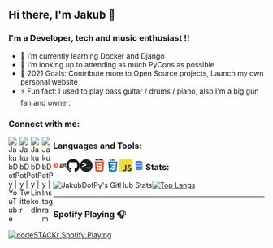 ## Hi there, I'm Jakub 👋

### I'm a Developer, tech and music enthusiast !!

- 🌱 I’m currently learning Docker and Django
- 👯 I’m looking up to attending as much PyCons as possible
- 🥅 2021 Goals: Contribute more to Open Source projects, Launch my own personal website 
- ⚡ Fun fact: I used to play bass guitar / drums / piano, also I'm a big gun fan and owner.

### Connect with me:

[<img align="left" alt="JakubDotPy | YouTube" width="22px" src="https://cdn.jsdelivr.net/npm/simple-icons@v3/icons/youtube.svg" />][youtube]
[<img align="left" alt="JakubDotPy | Twitter" width="22px" src="https://cdn.jsdelivr.net/npm/simple-icons@v3/icons/twitter.svg" />][twitter]
[<img align="left" alt="JakubDotPy | LinkedIn" width="22px" src="https://cdn.jsdelivr.net/npm/simple-icons@v3/icons/linkedin.svg" />][linkedin]
[<img align="left" alt="JakubDotPy | Instagram" width="22px" src="https://cdn.jsdelivr.net/npm/simple-icons@v3/icons/instagram.svg" />][instagram]

### Languages and Tools:

<img align="left" alt="Git" width="26px" src="https://raw.githubusercontent.com/github/explore/80688e429a7d4ef2fca1e82350fe8e3517d3494d/topics/git/git.png" />
<img align="left" alt="GitHub" width="26px" src="https://raw.githubusercontent.com/github/explore/78df643247d429f6cc873026c0622819ad797942/topics/github/github.png" />
<img align="left" alt="Terminal" width="26px" src="https://raw.githubusercontent.com/github/explore/80688e429a7d4ef2fca1e82350fe8e3517d3494d/topics/terminal/terminal.png" />
<img align="left" alt="HTML5" width="26px" src="https://raw.githubusercontent.com/github/explore/80688e429a7d4ef2fca1e82350fe8e3517d3494d/topics/html/html.png" />
<img align="left" alt="CSS3" width="26px" src="https://raw.githubusercontent.com/github/explore/80688e429a7d4ef2fca1e82350fe8e3517d3494d/topics/css/css.png" />
<img align="left" alt="JavaScript" width="26px" src="https://raw.githubusercontent.com/github/explore/80688e429a7d4ef2fca1e82350fe8e3517d3494d/topics/javascript/javascript.png" />
<img align="left" alt="SQL" width="26px" src="https://raw.githubusercontent.com/github/explore/80688e429a7d4ef2fca1e82350fe8e3517d3494d/topics/sql/sql.png" />

### Stats:

<img align="left" alt="JakubDotPy's GitHub Stats" src="https://github-readme-stats.codestackr.vercel.app/api?username=JakubDotPy&show_icons=true&hide_border=true" />

[![Top Langs](https://github-readme-stats.vercel.app/api/top-langs/?username=jakubdotpy&layout=compact)](https://github.com/anuraghazra/github-readme-stats)

---

### Spotify Playing 🎧

[<img src="https://now-playing-codestackr.vercel.app/api/spotify-playing" alt="codeSTACKr Spotify Playing" width="350" />](https://open.spotify.com/user/swyqyimdc12jajde4vpwd2x1b)

[twitter]: https://twitter.com/JakubDotPy
[youtube]: https://www.youtube.com/Jakub1989YTb
[instagram]: https://www.instagram.com/c.__jakub__/
[linkedin]: https://www.linkedin.com/in/jakub-%C4%8Dervinka-2972079b/
